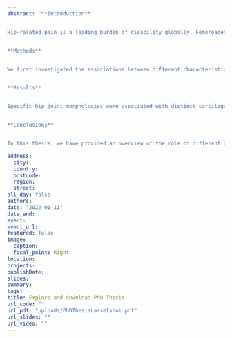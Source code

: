 ```yaml
---
abstract: "**Introduction**  


Hip-related pain is a leading burden of disability globally. Femoroacetabular impingement syndrome is a cause of hip-related pain typically diagnosed in young to middle-aged physically active individuals. It is caused by altered hip joint morphology (i.e., the shape of the bones), which, in the middle-aged to elderly, has been linked to the development of osteoarthritis. Femoroacetabular impingement syndrome is often treated surgically using an arthroscopic procedure. While hip arthroscopy effectively alleviates pain and improves function, less is known about how patients consider their function after surgery and whether factors before surgery can help predict the outcome. In this thesis, you will find five papers with the overarching aim of investigating 1) the influence of hip joint morphology as a precursor for early osteoarthritis, 2) subjective and objective outcomes after hip arthroscopy for femoroacetabular impingement syndrome, and 3) if factors before surgery can help predict how patients end up after surgery. 


**Methods**  


We first investigated the associations between different characteristics of hip joint morphology with surgically defined hip cartilage injuries using data from the Danish Hip Arthroscopy Registry (Paper I). Second, we surveyed patients who had undergone hip arthroscopy for femoroacetabular impingement syndrome with regards to their current symptoms and sports function by asking whether they considered their symptoms as acceptable (141 patients, Paper II) and whether they were able to engage in their pre-injury sport (189 patients, Paper III). Subsequently, we measured objective function – hip muscle strength and jump performance – in 45 patients who had undergone hip arthroscopy for femoroacetabular impingement syndrome (Paper IV). Finally, we developed and externally temporal validated clinical prediction models to predict a successful or unsuccessful outcome after hip arthroscopy using data from the Danish Hip Arthroscopy Registry (1546 patients, Paper V).  


**Results**  


Specific hip joint morphologies were associated with distinct cartilage injury patterns. More severe morphology was associated with a higher risk (4-fold) of severe cartilage injuries. A little more than half of the patients rated their symptoms as unacceptable 1-2 years after hip arthroscopy, while 57 % were engaged in their previous sport activities, yet only 17 % had a performance level comparable to before the onset of hip and groin pain. No differences were found in maximal hip muscle strength or jump performance between the operated and non-operated hip 6-30 months after hip arthroscopy. However, the operated hip displayed less explosiveness for hip flexion. Furthermore, having higher hip extension strength was associated with being engaged in pre-injury sport. By using 26 clinical variables collected prior to hip arthroscopy, it was possible to accurately predict the risk of ending up with an unsuccessful outcome (having unacceptable symptoms) 1 year after hip arthroscopy.  


**Conclusions**  


In this thesis, we have provided an overview of the role of different bony hip joint morphologies for the risk of cartilage injuries, presented a detailed picture of what patients can expect after hip arthroscopy for femoroacetabular impingement syndrome, and developed and validated a clinical prediction model that can be used in clinical practice to guide if hip arthroscopy is beneficial for the patient. We show that the severity of cam morphology increases the risk of cartilage injuries, suggesting that cartilage injuries may be the underlying pathology in these patients. After hip arthroscopy, patients can expect to get better, but up to half of all patients continue to rate their symptoms as unacceptable, and only a few can resume sporting activities without hip and groin problems. By using a clinical prediction model based on typical clinical variables collected prior to surgery, the orthopedic surgeon can estimate the likelihood of the patient ending up with unacceptable symptoms one-year after surgery. This information can be used to guide the decision of whether hip arthroscopy is beneficial for the individual patient and, thus, can help improve hip arthroscopy outcomes in the future."

address:
  city: 
  country:
  postcode:
  region: 
  street:
all_day: false
authors:
date: "2022-01-11"
date_end:
event:
event_url:
featured: false
image:
  caption: 
  focal_point: Right
location:
projects:
publishDate:
slides: 
summary:
tags: 
title: Explore and download PhD Thesis
url_code: ""
url_pdf: "uploads/PhDThesisLasseIshoi.pdf"
url_slides: ""
url_video: ""
---
```


